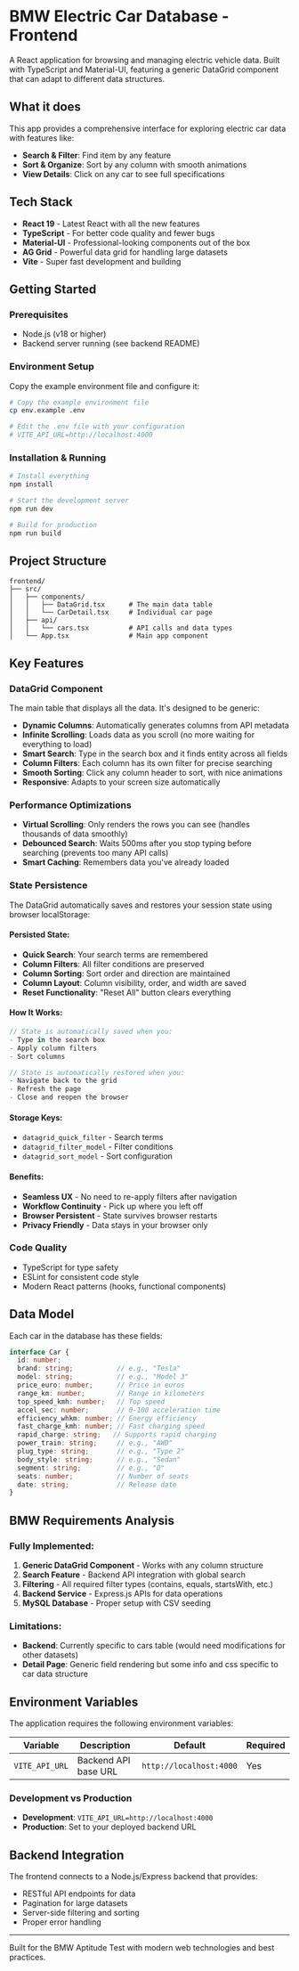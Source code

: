 # BMW Electric Car Database - Frontend

A React application for browsing and managing electric vehicle data. Built with TypeScript and Material-UI, featuring a generic DataGrid component that can adapt to different data structures.

## What it does

This app provides a comprehensive interface for exploring electric car data with features like:
- **Search & Filter**: Find item by any feature
- **Sort & Organize**: Sort by any column with smooth animations
- **View Details**: Click on any car to see full specifications

## Tech Stack

- **React 19** - Latest React with all the new features
- **TypeScript** - For better code quality and fewer bugs
- **Material-UI** - Professional-looking components out of the box
- **AG Grid** - Powerful data grid for handling large datasets
- **Vite** - Super fast development and building

## Getting Started

### Prerequisites
- Node.js (v18 or higher)
- Backend server running (see backend README)

### Environment Setup
Copy the example environment file and configure it:
```bash
# Copy the example environment file
cp env.example .env

# Edit the .env file with your configuration
# VITE_API_URL=http://localhost:4000
```

### Installation & Running
```bash
# Install everything
npm install

# Start the development server
npm run dev

# Build for production
npm run build
```

## Project Structure

```
frontend/
├── src/
│   ├── components/
│   │   ├── DataGrid.tsx      # The main data table
│   │   └── CarDetail.tsx     # Individual car page
│   ├── api/
│   │   └── cars.tsx          # API calls and data types
│   └── App.tsx               # Main app component
```

## Key Features

### DataGrid Component
The main table that displays all the data. It's designed to be generic:
- **Dynamic Columns**: Automatically generates columns from API metadata
- **Infinite Scrolling**: Loads data as you scroll (no more waiting for everything to load)
- **Smart Search**: Type in the search box and it finds entity across all fields
- **Column Filters**: Each column has its own filter for precise searching
- **Smooth Sorting**: Click any column header to sort, with nice animations
- **Responsive**: Adapts to your screen size automatically

### Performance Optimizations
- **Virtual Scrolling**: Only renders the rows you can see (handles thousands of data smoothly)
- **Debounced Search**: Waits 500ms after you stop typing before searching (prevents too many API calls)
- **Smart Caching**: Remembers data you've already loaded

### State Persistence
The DataGrid automatically saves and restores your session state using browser localStorage:

#### **Persisted State:**
- **Quick Search**: Your search terms are remembered
- **Column Filters**: All filter conditions are preserved
- **Column Sorting**: Sort order and direction are maintained
- **Column Layout**: Column visibility, order, and width are saved
- **Reset Functionality**: "Reset All" button clears everything

#### **How It Works:**
```typescript
// State is automatically saved when you:
- Type in the search box
- Apply column filters
- Sort columns

// State is automatically restored when you:
- Navigate back to the grid
- Refresh the page
- Close and reopen the browser
```

#### **Storage Keys:**
- `datagrid_quick_filter` - Search terms
- `datagrid_filter_model` - Filter conditions
- `datagrid_sort_model` - Sort configuration

#### **Benefits:**
- **Seamless UX** - No need to re-apply filters after navigation
- **Workflow Continuity** - Pick up where you left off
- **Browser Persistent** - State survives browser restarts
- **Privacy Friendly** - Data stays in your browser only

### Code Quality
- TypeScript for type safety
- ESLint for consistent code style
- Modern React patterns (hooks, functional components)

## Data Model

Each car in the database has these fields:
```typescript
interface Car {
  id: number;
  brand: string;           // e.g., "Tesla"
  model: string;           // e.g., "Model 3"
  price_euro: number;      // Price in euros
  range_km: number;        // Range in kilometers
  top_speed_kmh: number;   // Top speed
  accel_sec: number;       // 0-100 acceleration time
  efficiency_whkm: number; // Energy efficiency
  fast_charge_kmh: number; // Fast charging speed
  rapid_charge: string;   // Supports rapid charging
  power_train: string;     // e.g., "AWD"
  plug_type: string;       // e.g., "Type 2"
  body_style: string;      // e.g., "Sedan"
  segment: string;         // e.g., "D"
  seats: number;           // Number of seats
  date: string;            // Release date
}
```

## BMW Requirements Analysis

### Fully Implemented:
1. **Generic DataGrid Component** - Works with any column structure
2. **Search Feature** - Backend API integration with global search
3. **Filtering** - All required filter types (contains, equals, startsWith, etc.)
4. **Backend Service** - Express.js APIs for data operations
5. **MySQL Database** - Proper setup with CSV seeding

### Limitations:
- **Backend**: Currently specific to cars table (would need modifications for other datasets)
- **Detail Page**: Generic field rendering but some info and css specific to car data structure

## Environment Variables

The application requires the following environment variables:

|    Variable    |      Description      |         Default         | Required |
|----------------|-----------------------|-------------------------|----------|
| `VITE_API_URL` | Backend API base URL  | `http://localhost:4000` |    Yes   |

### Development vs Production
- **Development**: `VITE_API_URL=http://localhost:4000`
- **Production**: Set to your deployed backend URL

## Backend Integration

The frontend connects to a Node.js/Express backend that provides:
- RESTful API endpoints for data
- Pagination for large datasets
- Server-side filtering and sorting
- Proper error handling

---

Built for the BMW Aptitude Test with modern web technologies and best practices.

